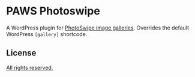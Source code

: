 # PAWS Photoswipe
A WordPress plugin for [PhotoSwipe image galleries](https://github.com/dimsemenov/PhotoSwipe). Overrides the default WordPress `[gallery]` shortcode.


## License

[All rights reserved.](LICENSE.md)